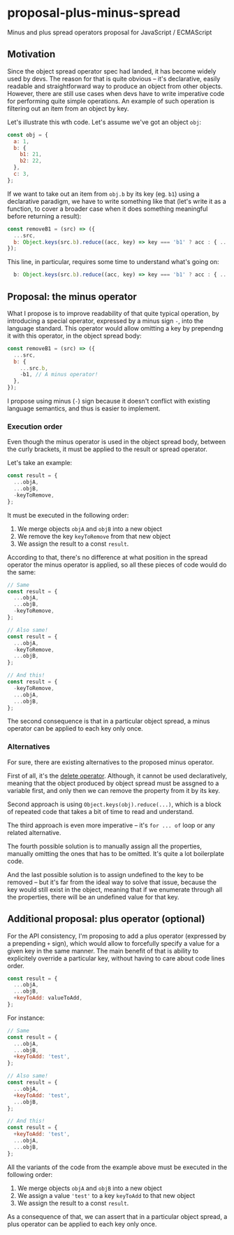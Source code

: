 # proposal-plus-minus-spread

Minus and plus spread operators proposal for JavaScript / ECMAScript


## Motivation

Since the object spread operator spec had landed, it has become widely used by devs. The reason for that is quite obvious – it's declarative, easily readable and straightforward way to produce an object from other objects. However, there are still use cases when devs have to write imperative code for performing quite simple operations. An example of such operation is filtering out an item from an object by key.

Let's illustrate this wth code. Let's assume we've got an object `obj`:

```js
const obj = {
  a: 1,
  b: {
    b1: 21,
    b2: 22,
  },
  c: 3,
};
```

If we want to take out an item from `obj.b` by its key (eg. `b1`) using a declarative paradigm, we have to write something like that (let's write it as a function, to cover a broader case when it does something meaningful before returning a result):

```js
const removeB1 = (src) => ({
  ...src,
  b: Object.keys(src.b).reduce((acc, key) => key === 'b1' ? acc : { ...acc, [key]: src.b[key] }, {}),
});
```

This line, in particular, requires some time to understand what's going on:

```js
  b: Object.keys(src.b).reduce((acc, key) => key === 'b1' ? acc : { ...acc, [key]: src.b[key] }, {}),
````


## Proposal: the minus operator

What I propose is to improve readability of that quite typical operation, by introducing a special operator, expressed by a minus sign `-`, into the language standard. This operator would allow omitting a key by prependng it with this operator, in the object spread body:

```js
const removeB1 = (src) => ({
  ...src,
  b: {
    ...src.b,
    -b1, // A minus operator!
  },
});
```

I propose using minus (`-`) sign because it doesn't conflict with existing language semantics, and thus is easier to implement.


### Execution order

Even though the minus operator is used in the object spread body, between the curly brackets, it must be applied to the result or spread operator.

Let's take an example:

```js
const result = {
  ...objA,
  ...objB,
  -keyToRemove,
};
```

It must be executed in the following order:
1. We merge objects `objA` and `objB` into a new object
2. We remove the key `keyToRemove` from that new object
3. We assign the result to a const `result`.

According to that, there's no difference at what position in the spread operator the minus operator is applied, so all these pieces of code would do the same:

```js
// Same
const result = {
  ...objA,
  ...objB,
  -keyToRemove,
};

// Also same!
const result = {
  ...objA,
  -keyToRemove,
  ...objB,
};

// And this!
const result = {
  -keyToRemove,
  ...objA,
  ...objB,
};
```

The second consequence is that in a particular object spread, a minus operator can be applied to each key only once.


### Alternatives

For sure, there are existing alternatives to the proposed minus operator.

First of all, it's the [delete operator](https://developer.mozilla.org/en-US/docs/Web/JavaScript/Reference/Operators/delete). Although, it cannot be used declaratively, meaning that the object produced by object spread must be assgned to a variable first, and only then we can remove the property from it by its key.

Second approach is using `Object.keys(obj).reduce(...)`, which is a block of repeated code that takes a bit of time to read and understand.

The third approach is even more imperative – it's `for ... of` loop or any related alternative.

The fourth possible solution is to manually assign all the properties, manually omitting the ones that has to be omitted. It's quite a lot boilerplate code.

And the last possible solution is to assign undefined to the key to be removed – but it's far from the ideal way to solve that issue, because the key would still exist in the object, meaning that if we enumerate through all the properties, there will be an undefined value for that key.


## Additional proposal: plus operator (optional)

For the API consistency, I'm proposing to add a plus operator (expressed by a prepending `+` sign), which would allow to forcefully specify a value for a given key in the same manner. The main benefit of that is ability to explicitely override a particular key, without having to care about code lines order.

```js
const result = {
  ...objA,
  ...objB,
  +keyToAdd: valueToAdd,
};
```

For instance:

```js
// Same
const result = {
  ...objA,
  ...objB,
  +keyToAdd: 'test',
};

// Also same!
const result = {
  ...objA,
  +keyToAdd: 'test',
  ...objB,
};

// And this!
const result = {
  +keyToAdd: 'test',
  ...objA,
  ...objB,
};
```

All the variants of the code from the example above must be executed in the following order:
1. We merge objects `objA` and `objB` into a new object
2. We assign a value `'test'` to a key `keyToAdd` to that new object
3. We assign the result to a const `result`.

As a consequence of that, we can assert that in a particular object spread, a plus operator can be applied to each key only once.
